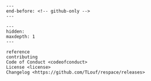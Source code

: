```{include} ../../README.md
---
end-before: <!-- github-only -->
---
```

[license page]: license
[contributor guide]: contributing

```{toctree}
---
hidden:
maxdepth: 1
---

reference
contributing
Code of Conduct <codeofconduct>
License <license>
Changelog <https://github.com/TLouf/respace/releases>
```
